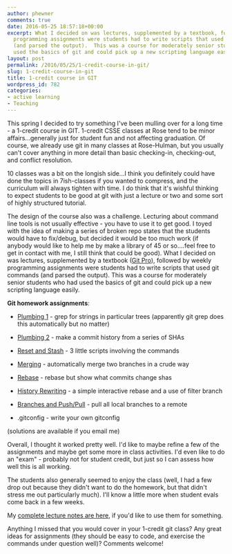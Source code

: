 ```yaml
---
author: phewner
comments: true
date: 2016-05-25 18:57:18+00:00
excerpt: What I decided on was lectures, supplemented by a textbook, followed by weekly
  programming assignments were students had to write scripts that used git commands
  (and parsed the output).  This was a course for moderately senior students who had
  used the basics of git and could pick up a new scripting language easily.
layout: post
permalink: /2016/05/25/1-credit-course-in-git/
slug: 1-credit-course-in-git
title: 1-credit course in GIT
wordpress_id: 782
categories:
- active learning
- Teaching
---
```


This spring I decided to try something I've been mulling over for a long time - a 1-credit course in GIT.  1-credit CSSE classes at Rose tend to be minor affairs...generally just for student fun and not affecting graduation.  Of course, we already use git in many classes at Rose-Hulman, but you usually can't cover anything in more detail than basic checking-in, checking-out, and conflict resolution. 

10 classes was a bit on the longish side...I think you definitely could have done the topics in 7ish-classes if you wanted to compress, and the curriculum will always tighten with time.  I do think that it's wishful thinking to expect students to be good at git with just a lecture or two and some sort of highly structured tutorial.

The design of the course also was a challenge.  Lecturing about command line tools is not usually effective - you have to use it to get good.  I toyed with the idea of making a series of broken repo states that the students would have to fix/debug, but decided it would be too much work (if anybody would like to help me by make a library of 45 or so....feel free to get in contact with me, I still think that could be good).  What I decided on was lectures, supplemented by a textbook ([Git Pro](https://git-scm.com/book/en/v2)), followed by weekly programming assignments were students had to write scripts that used git commands (and parsed the output).  This was a course for moderately senior students who had used the basics of git and could pick up a new scripting language easily.

**Git homework assignments**:



	
  * [Plumbing 1](http://files.hewner.com/2015-2016/gitclass/HomeworkCode/Plumbing1/Plumbing1.html) - grep for strings in particular trees (apparently git grep does this automatically but no matter)

	
  * [Plumbing 2](http://files.hewner.com/2015-2016/gitclass/HomeworkCode/Plumbing2/Plumbing2.html) - make a commit history from a series of SHAs

	
  * [Reset and Stash](http://files.hewner.com/2015-2016/gitclass/HomeworkCode/ResetAndStash/ResetAndStash.html) - 3 little scripts involving the commands

	
  * [Merging](http://files.hewner.com/2015-2016/gitclass/HomeworkCode/Merge/merge.html) - automatically merge two branches in a crude way

	
  * [Rebase](http://files.hewner.com/2015-2016/gitclass/HomeworkCode/RebaseVerbosely/RebaseVerbosely.html) - rebase but show what commits change shas

	
  * [History Rewriting](http://files.hewner.com/2015-2016/gitclass/HomeworkCode/HistoryRewrite/historyrewrite.html) - a simple interactive rebase and a use of filter branch

	
  * [Branches and Push/Pull](http://files.hewner.com/2015-2016/gitclass/HomeworkCode/PushAllBranches/PushAllBranches.html) - pull all local branches to a remote

	
  * .gitconfig - write your own gitconfig



(solutions are available if you email me)

Overall, I thought it worked pretty well.  I'd like to maybe refine a few of the assignments and maybe get some more in class activities.  I'd even like to do an "exam" - probably not for student credit, but just so I can assess how well this is all working.

The students also generally seemed to enjoy the class (well, I had a few drop out because they didn't want to do the homework, but that didn't stress me out particularly much).  I'll know a little more when student evals come back in a few weeks.

My [complete lecture notes are here](http://files.hewner.com/2015-2016/gitclass/ClassOutline.html), if you'd like to use them for something.

Anything I missed that you would cover in your 1-credit git class?  Any great ideas for assignments (they should be easy to code, and exercise the commands under question well)?  Comments welcome!
